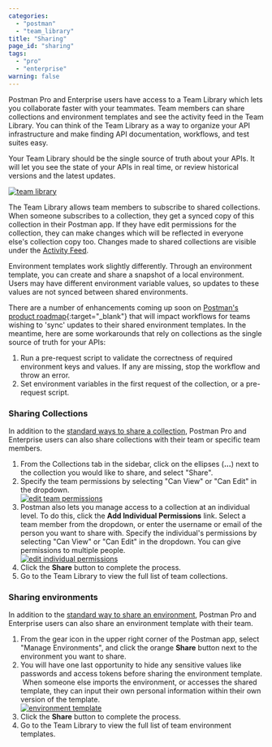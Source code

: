 ```yaml
---
categories:
  - "postman"
  - "team_library"
title: "Sharing"
page_id: "sharing"
tags: 
  - "pro"
  - "enterprise"
warning: false
---
```


Postman Pro and Enterprise users have access to a Team Library which lets you collaborate faster with your teammates. Team members can share collections and environment templates and see the activity feed in the Team Library. You can think of the Team Library as a way to organize your API infrastructure and make finding API documentation, workflows, and test suites easy.

Your Team Library should be the single source of truth about your APIs. It will let you see the state of your APIs in real time, or review historical versions and the latest updates.

[![team library](https://s3.amazonaws.com/postman-static-getpostman-com/postman-docs/59167045.png)](https://s3.amazonaws.com/postman-static-getpostman-com/postman-docs/59167045.png)

The Team Library allows team members to subscribe to shared collections. When someone subscribes to a collection, they get a synced copy of this collection in their Postman app. If they have edit permissions for the collection, they can make changes which will be reflected in everyone else's collection copy too. Changes made to shared collections are visible under the [Activity Feed](/docs/postman/team_library/activity_feed_and_restoring_collections).

Environment templates work slightly differently. Through an environment template, you can create and share a snapshot of a local environment. Users may have different environment variable values, so updates to these values are not synced between shared environments.

There are a number of enhancements coming up soon on [Postman's product roadmap](https://trello.com/b/4N7PnHAz/postman-roadmap-for-developers){:target="_blank"} that will impact workflows for teams wishing to 'sync' updates to their shared environment templates. In the meantime, here are some workarounds that rely on collections as the single source of truth for your APIs:

1. Run a pre-request script to validate the correctness of required environment keys and values. If any are missing, stop the workflow and throw an error.
2. Set environment variables in the first request of the collection, or a pre-request script.

### Sharing Collections

In addition to the [standard ways to share a collection](/docs/postman/collections/sharing_collections), Postman Pro and Enterprise users can also share collections with their team or specific team members.

1.  From the Collections tab in the sidebar, click on the ellipses (**...**) next to the collection you would like to share, and select "Share".
2.  Specify the team permissions by selecting "Can View" or "Can Edit" in the dropdown.  
    [![edit team permissions](https://s3.amazonaws.com/postman-static-getpostman-com/postman-docs/58787441.png)](https://s3.amazonaws.com/postman-static-getpostman-com/postman-docs/58787441.png)
3.  Postman also lets you manage access to a collection at an individual level. To do this, click the **Add Individual Permissions** link. Select a team member from the dropdown, or enter the username or email of the person you want to share with. Specify the individual's permissions by selecting "Can View" or "Can Edit" in the dropdown. You can give permissions to multiple people.  
    [![edit individual permissions](https://s3.amazonaws.com/postman-static-getpostman-com/postman-docs/58787572.png)](https://s3.amazonaws.com/postman-static-getpostman-com/postman-docs/58787572.png)
4.  Click the **Share** button to complete the process.
5.  Go to the Team Library to view the full list of team collections.

### Sharing environments

In addition to the [standard way to share an environment](/docs/postman/environments_and_globals/manage_environments#share-an-environment), Postman Pro and Enterprise users can also share an environment template with their team.

1.  From the gear icon in the upper right corner of the Postman app, select "Manage Environments", and click the orange **Share** button next to the environment you want to share. 
2.  You will have one last opportunity to hide any sensitive values like passwords and access tokens before sharing the environment template.  When someone else imports the environment, or accesses the shared template, they can input their own personal information within their own version of the template.  
    [![environment template](https://s3.amazonaws.com/postman-static-getpostman-com/postman-docs/58787793.png)](https://s3.amazonaws.com/postman-static-getpostman-com/postman-docs/58787793.png)
3.  Click the **Share** button to complete the process.
4.  Go to the Team Library to view the full list of team environment templates.
